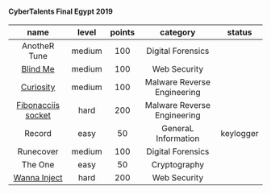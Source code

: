#### CyberTalents Final Egypt 2019



| name | level | points | category | status |
|:-:|:-:|:-:|:-:|:-:|
| AnotheR Tune  | medium | 100 | Digital Forensics |
| [Blind Me](http://35.224.222.208/blindme/)  | medium | 100 | Web Security |
| [Curiosity](https://github.com/islamgab/final-ctf-egy-2019/tree/master/Curiosity)  | medium | 100 | Malware Reverse Engineering |
| [Fibonacciís socket](https://github.com/islamgab/final-ctf-egy-2019/tree/master/Fibonacci%C3%ADs%20socket)  | hard | 200 | Malware Reverse Engineering |
| Record  | easy | 50 | GeneraL Information | keylogger |
| Runecover  | medium | 100 | Digital Forensics |
| The One  | easy | 50 | Cryptography |
| [Wanna Inject](http://35.232.243.104/wannainject/)  | hard | 200 | Web Security |

